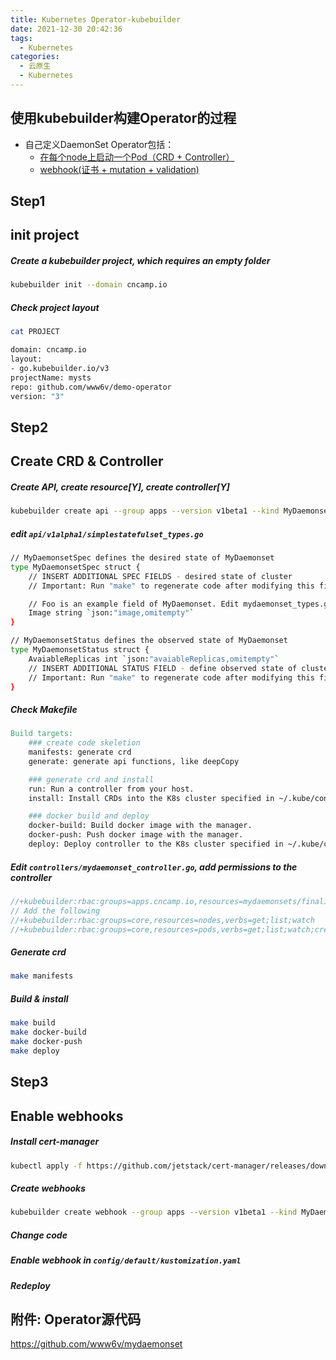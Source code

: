 ```yaml
---
title: Kubernetes Operator-kubebuilder
date: 2021-12-30 20:42:36
tags:
  - Kubernetes
categories: 
  - 云原生
  - Kubernetes  
---
```


<p></p>
<!-- more -->

##  使用kubebuilder构建Operator的过程
+ 自己定义DaemonSet Operator包括：
  - [在每个node上启动一个Pod（CRD + Controller）](#Step2)
  - [webhook(证书 + mutation + validation)](#Step3)     

## Step1
## init project
##### Create a kubebuilder project, which requires an empty folder

```sh
kubebuilder init --domain cncamp.io
```

##### Check project layout

```sh
cat PROJECT

domain: cncamp.io
layout:
- go.kubebuilder.io/v3
projectName: mysts
repo: github.com/www6v/demo-operator
version: "3"
```

## Step2 
## Create  CRD & Controller
##### Create API, create resource[Y], create controller[Y]

```sh
kubebuilder create api --group apps --version v1beta1 --kind MyDaemonset
```

#####  edit `api/v1alpha1/simplestatefulset_types.go`

```sh
// MyDaemonsetSpec defines the desired state of MyDaemonset
type MyDaemonsetSpec struct {
	// INSERT ADDITIONAL SPEC FIELDS - desired state of cluster
	// Important: Run "make" to regenerate code after modifying this file

	// Foo is an example field of MyDaemonset. Edit mydaemonset_types.go to remove/update
	Image string `json:"image,omitempty"`
}

// MyDaemonsetStatus defines the observed state of MyDaemonset
type MyDaemonsetStatus struct {
	AvaiableReplicas int `json:"avaiableReplicas,omitempty"`
	// INSERT ADDITIONAL STATUS FIELD - define observed state of cluster
	// Important: Run "make" to regenerate code after modifying this file
}
```

##### Check Makefile

```makefile
Build targets:
    ### create code skeletion
    manifests: generate crd
    generate: generate api functions, like deepCopy

    ### generate crd and install
    run: Run a controller from your host.
    install: Install CRDs into the K8s cluster specified in ~/.kube/config.

    ### docker build and deploy
    docker-build: Build docker image with the manager.
    docker-push: Push docker image with the manager.
    deploy: Deploy controller to the K8s cluster specified in ~/.kube/config.
```

##### Edit `controllers/mydaemonset_controller.go`, add permissions to the controller
```go
//+kubebuilder:rbac:groups=apps.cncamp.io,resources=mydaemonsets/finalizers,verbs=update
// Add the following
//+kubebuilder:rbac:groups=core,resources=nodes,verbs=get;list;watch
//+kubebuilder:rbac:groups=core,resources=pods,verbs=get;list;watch;create;update;patch;delete
```

##### Generate crd

```sh
make manifests
```

##### Build & install

```sh
make build
make docker-build
make docker-push
make deploy
```

## Step3
## Enable webhooks

##### Install cert-manager

```sh
kubectl apply -f https://github.com/jetstack/cert-manager/releases/download/v1.6.1/cert-manager.yaml
```

##### Create webhooks

```sh
kubebuilder create webhook --group apps --version v1beta1 --kind MyDaemonset --defaulting --programmatic-validation
```

##### Change code

##### Enable webhook in `config/default/kustomization.yaml`

##### Redeploy

## 附件: Operator源代码
https://github.com/www6v/mydaemonset  



